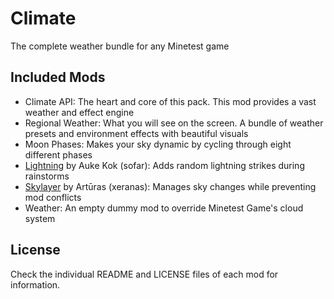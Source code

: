 # Climate
The complete weather bundle for any Minetest game

## Included Mods
- Climate API: The heart and core of this pack. This mod provides a vast weather and effect engine
- Regional Weather: What you will see on the screen. A bundle of weather presets and environment effects with beautiful visuals
- Moon Phases: Makes your sky dynamic by cycling through eight different phases
- [Lightning](https://github.com/minetest-mods/lightning) by Auke Kok (sofar): Adds random lightning strikes during rainstorms
- [Skylayer](https://forum.minetest.net/viewtopic.php?f=9&t=15733&p=370942) by Artūras (xeranas): Manages sky changes while preventing mod conflicts
- Weather: An empty dummy mod to override Minetest Game's cloud system

## License
Check the individual README and LICENSE files of each mod for information.